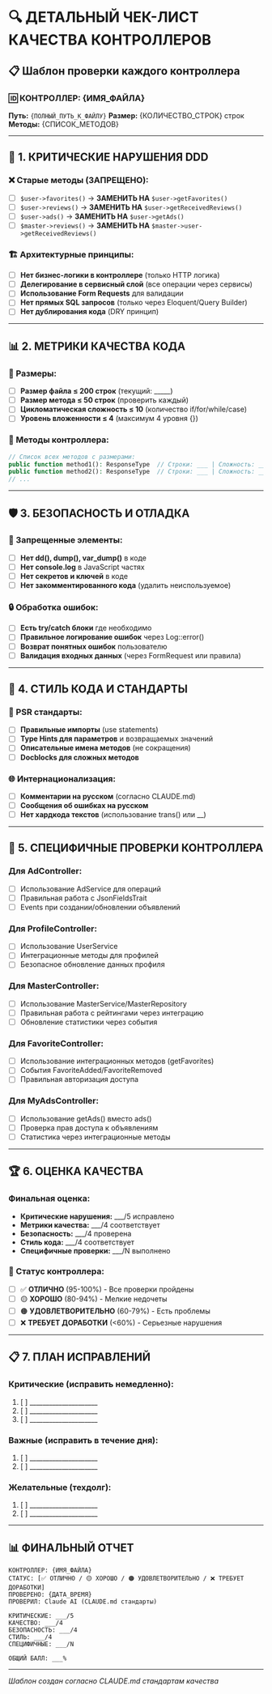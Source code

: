 # 🔍 ДЕТАЛЬНЫЙ ЧЕК-ЛИСТ КАЧЕСТВА КОНТРОЛЛЕРОВ

## 📋 Шаблон проверки каждого контроллера

### 🆔 **КОНТРОЛЛЕР: {ИМЯ_ФАЙЛА}**
**Путь:** `{ПОЛНЫЙ_ПУТЬ_К_ФАЙЛУ}`
**Размер:** {КОЛИЧЕСТВО_СТРОК} строк
**Методы:** {СПИСОК_МЕТОДОВ}

---

## 🚨 1. КРИТИЧЕСКИЕ НАРУШЕНИЯ DDD

### ❌ Старые методы (ЗАПРЕЩЕНО):
- [ ] `$user->favorites()` → **ЗАМЕНИТЬ НА** `$user->getFavorites()`
- [ ] `$user->reviews()` → **ЗАМЕНИТЬ НА** `$user->getReceivedReviews()`
- [ ] `$user->ads()` → **ЗАМЕНИТЬ НА** `$user->getAds()`
- [ ] `$master->reviews()` → **ЗАМЕНИТЬ НА** `$master->user->getReceivedReviews()`

### 🏗️ Архитектурные принципы:
- [ ] **Нет бизнес-логики в контроллере** (только HTTP логика)
- [ ] **Делегирование в сервисный слой** (все операции через сервисы)
- [ ] **Использование Form Requests** для валидации
- [ ] **Нет прямых SQL запросов** (только через Eloquent/Query Builder)
- [ ] **Нет дублирования кода** (DRY принцип)

---

## 📊 2. МЕТРИКИ КАЧЕСТВА КОДА

### 📏 Размеры:
- [ ] **Размер файла ≤ 200 строк** (текущий: _____)
- [ ] **Размер метода ≤ 50 строк** (проверить каждый)
- [ ] **Цикломатическая сложность ≤ 10** (количество if/for/while/case)
- [ ] **Уровень вложенности ≤ 4** (максимум 4 уровня {})

### 🎯 Методы контроллера:
```php
// Список всех методов с размерами:
public function method1(): ResponseType  // Строки: ___ | Сложность: ___
public function method2(): ResponseType  // Строки: ___ | Сложность: ___
// ...
```

---

## 🛡️ 3. БЕЗОПАСНОСТЬ И ОТЛАДКА

### 🚫 Запрещенные элементы:
- [ ] **Нет dd(), dump(), var_dump()** в коде
- [ ] **Нет console.log** в JavaScript частях
- [ ] **Нет секретов и ключей** в коде
- [ ] **Нет закомментированного кода** (удалить неиспользуемое)

### 🔒 Обработка ошибок:
- [ ] **Есть try/catch блоки** где необходимо
- [ ] **Правильное логирование ошибок** через Log::error()
- [ ] **Возврат понятных ошибок** пользователю
- [ ] **Валидация входных данных** (через FormRequest или правила)

---

## 📝 4. СТИЛЬ КОДА И СТАНДАРТЫ

### 🎨 PSR стандарты:
- [ ] **Правильные импорты** (use statements)
- [ ] **Type Hints для параметров** и возвращаемых значений
- [ ] **Описательные имена методов** (не сокращения)
- [ ] **Docblocks для сложных методов**

### 🌐 Интернационализация:
- [ ] **Комментарии на русском** (согласно CLAUDE.md)
- [ ] **Сообщения об ошибках на русском**
- [ ] **Нет хардкода текстов** (использование trans() или __)

---

## 🎯 5. СПЕЦИФИЧНЫЕ ПРОВЕРКИ КОНТРОЛЛЕРА

### Для AdController:
- [ ] Использование AdService для операций
- [ ] Правильная работа с JsonFieldsTrait
- [ ] Events при создании/обновлении объявлений

### Для ProfileController:
- [ ] Использование UserService
- [ ] Интеграционные методы для профилей
- [ ] Безопасное обновление данных профиля

### Для MasterController:
- [ ] Использование MasterService/MasterRepository
- [ ] Правильная работа с рейтингами через интеграцию
- [ ] Обновление статистики через события

### Для FavoriteController:
- [ ] Использование интеграционных методов (getFavorites)
- [ ] События FavoriteAdded/FavoriteRemoved
- [ ] Правильная авторизация доступа

### Для MyAdsController:
- [ ] Использование getAds() вместо ads()
- [ ] Проверка прав доступа к объявлениям
- [ ] Статистика через интеграционные методы

---

## 🏆 6. ОЦЕНКА КАЧЕСТВА

### Финальная оценка:
- **Критические нарушения:** ___/5 исправлено
- **Метрики качества:** ___/4 соответствует
- **Безопасность:** ___/4 проверена
- **Стиль кода:** ___/4 соответствует
- **Специфичные проверки:** ___/N выполнено

### 🎯 Статус контроллера:
- [ ] ✅ **ОТЛИЧНО** (95-100%) - Все проверки пройдены
- [ ] 🟡 **ХОРОШО** (80-94%) - Мелкие недочеты
- [ ] 🟠 **УДОВЛЕТВОРИТЕЛЬНО** (60-79%) - Есть проблемы
- [ ] ❌ **ТРЕБУЕТ ДОРАБОТКИ** (<60%) - Серьезные нарушения

---

## 📋 7. ПЛАН ИСПРАВЛЕНИЙ

### Критические (исправить немедленно):
1. [ ] _____________________
2. [ ] _____________________
3. [ ] _____________________

### Важные (исправить в течение дня):
1. [ ] _____________________
2. [ ] _____________________

### Желательные (техдолг):
1. [ ] _____________________
2. [ ] _____________________

---

## 📊 ФИНАЛЬНЫЙ ОТЧЕТ

```
КОНТРОЛЛЕР: {ИМЯ_ФАЙЛА}
СТАТУС: [✅ ОТЛИЧНО / 🟡 ХОРОШО / 🟠 УДОВЛЕТВОРИТЕЛЬНО / ❌ ТРЕБУЕТ ДОРАБОТКИ]
ПРОВЕРЕНО: {ДАТА_ВРЕМЯ}
ПРОВЕРИЛ: Claude AI (CLAUDE.md стандарты)

КРИТИЧЕСКИЕ: ___/5
КАЧЕСТВО: ___/4  
БЕЗОПАСНОСТЬ: ___/4
СТИЛЬ: ___/4
СПЕЦИФИЧНЫЕ: ___/N

ОБЩИЙ БАЛЛ: ___% 
```

---

*Шаблон создан согласно CLAUDE.md стандартам качества*